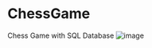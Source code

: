 # ChessGame
Chess Game with SQL Database
![image](https://user-images.githubusercontent.com/65826366/169723712-4bdaf9e2-1cb1-4ea2-95d2-b1f70847be8c.png)
